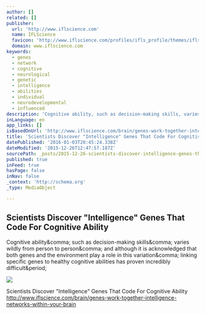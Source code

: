 ```yaml
---
author: []
related: []
publisher:
  url: 'http://www.iflscience.com'
  name: IFLScience
  favicon: 'http://www.iflscience.com/profiles/ifls_profile/themes/ifls_desktop/favicon.ico'
  domain: www.iflscience.com
keywords:
  - genes
  - network
  - cognitive
  - neurological
  - genetic
  - intelligence
  - abilities
  - individual
  - neurodevelopmental
  - influenced
description: 'Cognitive ability, such as decision-making skills, varies wildly from person to person, and although it is acknowledged that both genes and the environment play a role in this variation, linking specific genes to healthy cognitive abilities has proven incredibly difficult.'
inLanguage: en
app_links: []
isBasedOnUrl: 'http://www.iflscience.com/brain/genes-work-together-intelligence-networks-within-your-brain'
title: 'Scientists Discover "Intelligence" Genes That Code For Cognitive Ability'
datePublished: '2016-01-03T20:45:24.338Z'
dateModified: '2015-12-26T12:47:57.187Z'
sourcePath: _posts/2015-12-26-scientists-discover-intelligence-genes-that-code-for-cogni.md
published: true
inFeed: true
hasPage: false
inNav: false
_context: 'http://schema.org'
_type: MediaObject

---
```

<article style=""><h1>Scientists Discover "Intelligence" Genes That Code For Cognitive Ability</h1><p>Cognitive ability&amp;comma; such as decision-making skills&amp;comma; varies wildly from person to person&amp;comma; and although it is acknowledged that both genes and the environment play a role in this variation&amp;comma; linking specific genes to healthy cognitive abilities has proven incredibly difficult&amp;period;</p><img src="http://www.iflscience.com/sites/www.iflscience.com/files/blog/%5Bnid%5D/shutterstock_110216492.jpg" /></article>

Scientists Discover "Intelligence" Genes That Code For Cognitive Ability http://www.iflscience.com/brain/genes-work-together-intelligence-networks-within-your-brain